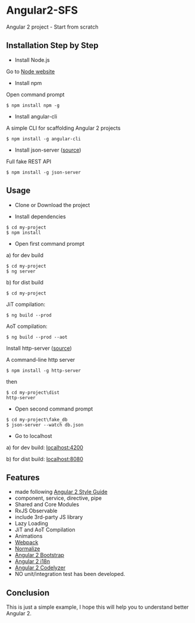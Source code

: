 # Angular2-SFS
Angular 2 project - Start from scratch

## Installation Step by Step
- Install Node.js

Go to [Node website](https://nodejs.org/en/)

- Install npm

Open command prompt

```
$ npm install npm -g
```

- Install angular-cli

A simple CLI for scaffolding Angular 2 projects
```
$ npm install -g angular-cli
```

- Install json-server ([source](https://github.com/typicode/json-server))

Full fake REST API
```
$ npm install -g json-server
```
## Usage

- Clone or Download the project

- Install dependencies
```
$ cd my-project
$ npm install
```

- Open first command prompt

a) for dev build
```
$ cd my-project
$ ng server
```

b) for dist build
```
$ cd my-project
```

JiT compilation:
```
$ ng build --prod
```

AoT compilation:
```
$ ng build --prod --aot
```

Install http-server ([source](https://github.com/indexzero/http-server))

A command-line http server
```
$ npm install -g http-server
```
then 

```
$ cd my-project\dist
http-server
```

- Open second command prompt
```
$ cd my-project\fake_db
$ json-server --watch db.json
```

- Go to localhost

a) for dev build: [localhost:4200](http://localhost:4200/)

b) for dist build: [localhost:8080](http://localhost:8080/)

## Features

- made following [Angular 2 Style Guide](https://angular.io/docs/ts/latest/guide/style-guide.html)
- component, service, directive, pipe
- Shared and Core Modules
- RxJS Observable
- include 3rd-party JS library
- Lazy Loading
- JiT and AoT Compilation
- Animations
- [Webpack](https://webpack.github.io/)
- [Normalize](https://necolas.github.io/normalize.css/)
- [Angular 2 Bootstrap](https://github.com/ng-bootstrap/ng-bootstrap)
- [Angular 2 i18n](https://github.com/ocombe/ng2-translate)
- [Angular 2 Codelyzer](https://github.com/mgechev/codelyzer)
- NO unit/integration test has been developed.

## Conclusion

This is just a simple example, I hope this will help you to understand better Angular 2.
